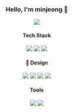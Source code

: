 <div align=center>

###  Hello, I'm minjeong 🥰


<img src="https://github-readme-stats.vercel.app/api?username=dding-v&show_icons=true">



#### Tech Stack

<img src="https://img.shields.io/badge/React-%2320232a.svg?style=flat-square&logo=react&logoColor=%2361DAFB"/>
<img src="(https://img.shields.io/badge/javascript-%23323330.svg?style=flat-square&logo=javascript&logoColor=%23F7DF1E"/>
<img src="https://img.shields.io/badge/tailwindcss-%2338B2AC.svg?style=flat-square&logo=tailwind-css&logoColor=white"/>




#### 🎨 Design

<img src="https://img.shields.io/badge/Adobe%20illustrator-%23FF9A00.svg?style=flat-square&logo=adobe%20illustrator&logoColor=white"/>
<img src="https://img.shields.io/badge/Adobe%20photoshop-%2331A8FF.svg?style=flat-square&logo=adobe%20photoshop&logoColor=white"/>
<img src="https://img.shields.io/badge/Adobe%20Premiere%20Pro-9999FF.svg?style=flat-square&logo=Adobe%20Premiere%20Pro&logoColor=white"/>
<img src="https://img.shields.io/badge/Adobe%20After%20Effects-9999FF.svg?style=flat-square&logo=Adobe%20After%20Effects&logoColor=white"/>

#### Tools

<img src="https://img.shields.io/badge/Visual%20Studio%20Code-0078d7.svg?style=flat-square&logo=visual-studio-code&logoColor=white"/>
<img src="https://img.shields.io/badge/Visual%20Studio%20Code-0078d7.svg?style=flat-square&logo=visual-studio-code&logoColor=white"/>
